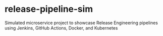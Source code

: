 # release-pipeline-sim
Simulated microservice project to showcase Release Engineering pipelines using Jenkins, GitHub Actions, Docker, and Kubernetes

